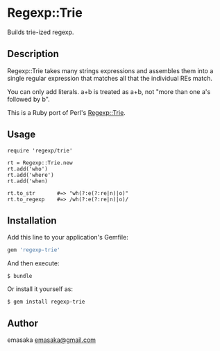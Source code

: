 # Regexp::Trie

Builds trie-ized regexp.

## Description

Regexp::Trie takes many strings expressions and assembles them into a single regular expression that matches all that the individual REs match.

You can only add literals. a+b is treated as a\+b, not "more than one a's followed by b".

This is a Ruby port of Perl's [Regexp::Trie](https://metacpan.org/pod/Regexp::Trie "Regexp::Trie - builds trie-ized regexp - metacpan.org").

## Usage

    require 'regexp/trie'

    rt = Regexp::Trie.new
    rt.add('who')
    rt.add('where')
    rt.add('when)

    rt.to_str       #=> "wh(?:e(?:re|n)|o)"
    rt.to_regexp    #=> /wh(?:e(?:re|n)|o)/

## Installation

Add this line to your application's Gemfile:

```ruby
gem 'regexp-trie'
```

And then execute:

    $ bundle

Or install it yourself as:

    $ gem install regexp-trie

## Author

emasaka <emasaka@gmail.com>
